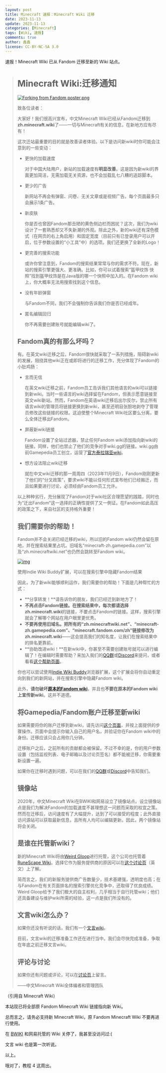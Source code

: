 ```yaml
---
layout: post
title: Minecraft 速报：Minecraft Wiki 迁移
date: 2023-11-13
update: 2023-11-13
categories: [Minecraft]
tags: [Wiki, 速报]
comments: true
author: 鑫鑫
license: CC-BY-NC-SA 3.0
---
```


速报！Minecraft Wiki 已从 Fandom 迁移至新的 Wiki 站点。

> # Minecraft Wiki:迁移通知
>
> [![Forking from Fandom poster.png](https://zh.minecraft.wiki/images/thumb/Forking_from_Fandom_poster.png/400px-Forking_from_Fandom_poster.png?68357)](https://zh.minecraft.wiki/w/File:Forking_from_Fandom_poster.png)
>
> 致各位读者：
>
> 大家好！我们很高兴宣布，中文Minecraft Wiki已经从Fandom迁移到**zh.minecraft.wiki**了——一切与Minecraft有关的信息，在新地方应有尽有！
>
> 这次迁站最重要的目的就是改善读者体验。以下是访问新wiki时你可能会注意到的一些变动：
>
> - 更快的加载速度
>
>   对于中国大陆用户，新站的加载速度有**明显改善**。这是因为新wiki的界面更加简洁，无需加载无关资源，也不会加载乱七八糟的追踪脚本。
>
> - 更少的广告
>
>   新网站不再会有弹窗、问卷、无关文章或是视频广告。每个页面最多只会展示1条广告。
>
> - 新皮肤
>
>   你是否也曾因Fandom那丑陋的黄色侧边栏而困扰？这次，我们为wiki设计了一套熟悉却又不失新潮的外观。除此之外，新的wiki还有深色模式（在网页的右上角启用）和固定宽度（目前只有已登录用户可以开启，位于参数设置的“小工具”中）的选项。我们还更换了全新的Logo！
>
> - 更完善的搜索功能
>
>   或许你曾注意到，Fandom的搜索结果常常与你的需求不符。现在，新站的搜索引擎更强大、更准确。比如，你可以试着搜索“盔甲纹饰 快照”找到盔甲纹饰是在Java版的哪一个快照中加入的。在Fandom wiki上，你大概率无法用搜索找到这个信息。
>
> - 没有年龄弹窗
>
>   与Fandom不同，我们不会强制你告诉我们你是否已经成年。
>
> - 匿名编辑回归
>
>   你不再需要创建账号就能编辑wiki了。
>
> ## Fandom真的有那么坏吗？
>
> 有。在英文wiki迁移之后，Fandom很快就采取了一系列措施，阻碍新wiki的发展，阻挠其他wiki正在或即将进行的迁移工作，充分体现了Fandom的小肚鸡肠：
>
> - 言而无信
>
>   在英文wiki迁移之前，Fandom员工告诉我们其他语言的wiki可以链接到新wiki。当时一些语言的wiki选择留在Fandom，但表示愿意链接至英文wiki新站。然而，Fandom在英语wiki迁移后出尔反尔，禁止所有语言wiki的管理员将链接更换到新wiki，甚至还明目张胆地剥夺了管理员修改这些链接的权限。这迫使整个Minecraft Wiki社区要么分离，要么全体迁移出Fandom。
>
> - 屏蔽新wiki链接
>
>   Fandom设置了全站过滤器，禁止任何Fandom wiki添加指向新wiki的链接。同样，他们也禁止了他们的竞争对手wiki.gg的链接。wiki.gg由前Gamepedia员工创立，运营了[官方泰拉瑞亚wiki](https://terraria.wiki.gg/)。
>
> - 想方设法阻止wiki迁移
>
>   就在中文wiki迁移的那一周周四（2023年11月9日），Fandom刚刚更新了他们的“分叉政策”，要求wiki不能以任何形式宣布他们已经搬迁，而且如果要进行讨论，必须经由Fandom员工允许。
>
> 以上种种劣行，充分展现了Fandom对于wiki社区合理愿望的践踏，同时也为“迁出Fandom”这一选择的正确性提供了又一例证。在Fandom如此高压的政策之下，来自社区的支持格外重要！
>
> ## 我们需要你的帮助！
>
> Fandom并不会关闭已经迁移的wiki，所以旧的Fandom wiki仍然会留在原地，并在搜索结果里占坑。旧域名“minecraft-zh.gamepedia.com”以及“zh.minecraftwiki.net”也仍然会跳转至Fandom wiki。
>
> [![img](https://zh.minecraft.wiki/images/thumb/Indie_Wiki_Buddy_new_search_filtering.png/300px-Indie_Wiki_Buddy_new_search_filtering.png?cd444)](https://zh.minecraft.wiki/w/File:Indie_Wiki_Buddy_new_search_filtering.png)
>
> 使用Indie Wiki Buddy扩展，可以在搜索引擎中隐藏Fandom结果
>
> 因此，为了新wiki能够顺利运作，我们需要你的帮助！下面是几种帮忙的方式：
>
> - **分享转发！**请告诉你的朋友，我们已经迁到新地方了！
> - **不再点击Fandom链接。**在搜索结果中，每次都请选择**zh.minecraft.wiki**的链接，不要点击Fandom的链接。这样，搜索引擎就会了解哪个网站在用户眼里更优秀。
> - **不要再使用旧域名。**把所有的“zh.minecraftwiki.net”、“minecraft-zh.gamepedia.com”、“minecraft.fandom.com/zh”链接修改为**zh.minecraft.wiki**——这会提高我们的知名度，让我们在搜索结果中的排名更靠前。
> - **协助改进wiki！**在新wiki中，你甚至不需要创建账号就可以进行编辑了！在编辑时需要帮助？来加入我们的[QQ群](https://zh.minecraft.wiki/w/Minecraft_Wiki:QQ)或[Discord](https://zh.minecraft.wiki/w/Minecraft_Wiki:Discord)来提问，或者看看[这个帮助页面](https://zh.minecraft.wiki/w/Minecraft_Wiki:如何帮助)。
>
> 你也可以尝试使用[Indie Wiki Buddy](https://getindie.wiki/)浏览器扩展，这个扩展会将你自动重定向到我们的新网站，并在搜索引擎中隐藏Fandom wiki。
>
> 此外，**请勿破坏[原本的Fandom wiki](https://minecraft.fandom.com/zh)**，并且也**不要在原本的Fandom wiki上宣传新wiki**。这并不道德。
>
> ## 将Gamepedia/Fandom账户迁移至新wiki
>
> 如果需要将你的账户迁移到新wiki，请先访问[这个页面](https://zh.minecraft.wiki/w/Special:MigrateUserAccount)，并按上面提供的步骤操作。页面中会提示你输入自己的用户名，并验证你在Fandom wiki中的身份。迁移应该只会占用你几分钟。
>
> 迁移账户之后，之前所有的贡献都会被保留。不过不幸的是，你的用户参数设置（包括监视列表、电子邮箱以及讨论页签名）都不能被迁移，你需要重新设置一遍。
>
> 如果你在迁移时遇到问题，可以在我们的[QQ群](//zh.minecraft.wiki/w/Minecraft_Wiki:QQ)或[Discord](//zh.minecraft.wiki/w/Minecraft_Wiki:Discord)中告知我们。
>
> ## 镜像站
>
> 2020年，中文Minecraft Wiki在BWIKI和网易设立了镜像站点。设立镜像站点是我们为解决Fandom的加载速度不甚理想这一问题而采取的权宜之策。然而在迁移后，访问速度有了大幅提升，达到了可以接受的程度；此外直接访问源站可以获取最新信息，且所有人均可以编辑更新。因此，两个镜像站将会关闭。
>
> ## 是谁在托管新wiki？
>
> 新的Minecraft Wiki将由[Weird Gloop](//weirdgloop.org/)进行托管，这个公司也托管着[RuneScape Wiki](//runescape.wiki/)。选择它作为服务提供商的原因可以在[这个讨论页](//minecraft.wiki/w/MCW:Moving_from_Fandom)（英文）上了解。
>
> 简而言之，我们的新服务提供商广告数量少，技术基建强，透明度也高；在与Fandom在有关页面排名的搜索引擎优化竞争中，还取得了优良成绩。Weird Gloop给予了我们极大的自主权利，几乎相当于自行托管wiki；他们还具备建设与维护wiki所需的经验，这一点是我们所没有的。
>
> ## 文言wiki怎么办？
>
> 如果你还没有听说的话，我们有一个[文言wiki](//lzh.minecraft.wiki/w/)。
>
> 目前，文言wiki的迁移准备工作还在进行当中。我们会尽快完成准备，争取在年底之前迁移文言wiki。
>
> ## 评论与讨论
>
> 如果你还有问题或评论，可以在[讨论页](https://zh.minecraft.wiki/w/Minecraft_Wiki_talk:迁移通知)上留言。
>
> ——中文Minecraft Wiki全体编者和管理团队

（引用自 Minecraft Wiki）

本站现已将全部原 Fandom Minecraft Wiki 链接指向新 Wiki。

总而言之，请务必支持新 Minecraft Wiki，原 Fandom Minecraft Wiki 不要再进行使用。

在 [BWIKI](//wiki.biligame.com/) 和网易托管的 Wiki 关停了，我甚至没访问过:\(

文言 wiki 也是第一次听说。

以上。

哦对了，教程 4 这周出。